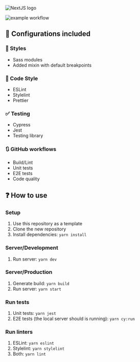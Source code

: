 ![NextJS logo](https://upload.wikimedia.org/wikipedia/commons/thumb/8/8e/Nextjs-logo.svg/440px-Nextjs-logo.svg.png)

![example workflow](https://github.com/susomejias/nextjs-skeleton/actions/workflows/ci.yml/badge.svg)

## 🔧 Configurations included

### 🎨 Styles

- Sass modules
- Added mixin with default breakpoints

### 💅 Code Style

- ESLint
- Stylelint
- Prettier

### ✅ Testing

- Cypress
- Jest
- Testing library

### 🔃 GitHub workflows

- Build/Lint
- Unit tests
- E2E tests
- Code quality

## ❓ How to use

### Setup

1. Use this repository as a template
2. Clone the new repository
3. Install dependencies: ``yarn install``

### Server/Development

1. Run server: ``yarn dev``

### Server/Production

1. Generate build: ``yarn build``
2. Run server: ``yarn start``

### Run tests

1. Unit tests: ``yarn jest``
2. E2E tests (the local server should is running): ``yarn cy:run``

### Run linters

1. ESLint: ``yarn eslint``
2. Stylelint: ``yarn stylelint``
3. Both: ``yarn lint``
